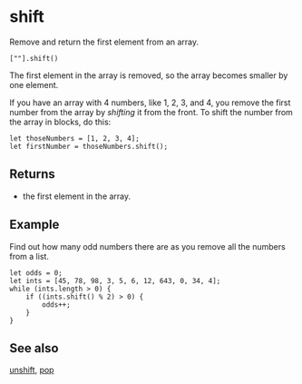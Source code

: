 # shift

Remove and return the first element from an array.

```sig
[""].shift()
```

The first element in the array is removed, so the array becomes smaller by one element.

If you have an array with 4 numbers, like 1, 2, 3, and 4, you remove the first number from the array
by _shifting_ it from the front. To shift the number from the array in blocks, do this:

```block
let thoseNumbers = [1, 2, 3, 4];
let firstNumber = thoseNumbers.shift();
```

## Returns

* the first element in the array.

## Example

Find out how many odd numbers there are as you remove all the numbers from a list.

```blocks
let odds = 0;
let ints = [45, 78, 98, 3, 5, 6, 12, 643, 0, 34, 4];
while (ints.length > 0) {
    if ((ints.shift() % 2) > 0) {
        odds++;
    }
}
```

## See also

[unshift](/reference/arrays/unshift), [pop](/reference/arrays/pop)
